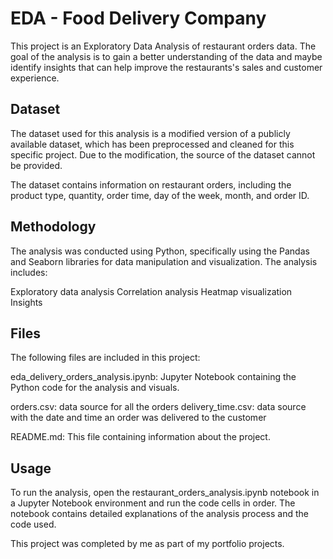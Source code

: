 # EDA - Food Delivery Company

This project is an Exploratory Data Analysis of restaurant orders data. The goal of the analysis is to gain a better understanding of the data and maybe identify insights that can help improve the restaurants's sales and customer experience.

## Dataset
The dataset used for this analysis is a modified version of a publicly available dataset, which has been preprocessed and cleaned for this specific project. Due to the modification, the source of the dataset cannot be provided.

The dataset contains information on restaurant orders, including the product type, quantity, order time, day of the week, month, and order ID.

## Methodology
The analysis was conducted using Python, specifically using the Pandas and Seaborn libraries for data manipulation and visualization. The analysis includes:

Exploratory data analysis
Correlation analysis
Heatmap visualization
Insights

## Files
The following files are included in this project:

eda_delivery_orders_analysis.ipynb: Jupyter Notebook containing the Python code for the analysis and visuals.

orders.csv: data source for all the orders
delivery_time.csv: data source with the date and time an order was delivered to the customer

README.md: This file containing information about the project.

## Usage
To run the analysis, open the restaurant_orders_analysis.ipynb notebook in a Jupyter Notebook environment and run the code cells in order. The notebook contains detailed explanations of the analysis process and the code used.


This project was completed by me as part of my portfolio projects.

